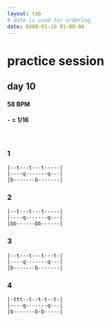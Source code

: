 ```yaml
---
layout: tab
# date is used for ordering
date: 0000-01-10 01:00:00
---
```


# practice session
## day 10

#### 58 BPM
#### `-` = 1/16

<br/>

### 1
```
|--t---t---t-----|
|----q-------q---|
|b-------b-------|
```

### 2
```
|--t---t---t-----|
|----q-------q---|
|bb------bb------|
```

### 3
```
|--t---t---t---t-|
|----q-------q---|
|b-------b-------|
```

### 4
```
|-ttt--t--t-t--t-|
|----q-------q---|
|b-------b-b-----|
```
